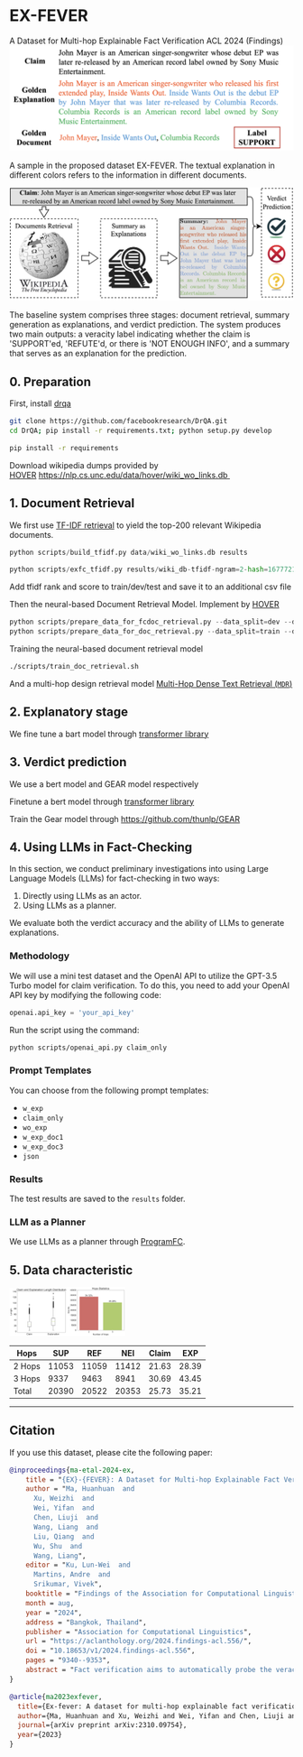 # EX-FEVER
A Dataset for Multi-hop Explainable Fact Verification
ACL 2024 (Findings)
![image-20230613210228175](data/example.png)

A sample in the proposed dataset EX-FEVER. The textual explanation in different colors refers to the information in different documents.

![baseline](data/baseline.png)

The baseline system comprises three stages: document retrieval, summary generation as explanations, and verdict prediction. The system produces two main outputs: a veracity label indicating whether the claim is 'SUPPORT'ed, 'REFUTE'd, or there is 'NOT ENOUGH INFO', and a summary that serves as an explanation for the prediction.

## 0. Preparation 

First, install [drqa](https://github.com/facebookresearch/DrQA/tree/main#installing-drqa)

```sh
git clone https://github.com/facebookresearch/DrQA.git
cd DrQA; pip install -r requirements.txt; python setup.py develop
```

```sh
pip install -r requirements
```

Download wikipedia dumps provided by [HOVER](https://github.com/hover-nlp/hover) https://nlp.cs.unc.edu/data/hover/wiki_wo_links.db 

## 1. Document Retrieval

We first use [TF-IDF retrieval](https://github.com/facebookresearch/DrQA/tree/main/scripts/retriever) to yield the top-200 relevant Wikipedia documents.

```python
python scripts/build_tfidf.py data/wiki_wo_links.db results
```

```python
python scripts/exfc_tfidf.py results/wiki_db-tfidf-ngram=2-hash=16777216-tokenizer=simple.npz results
```

Add tfidf rank and score to train/dev/test and save it to an additional csv file

Then the neural-based Document Retrieval Model. Implement by [HOVER](https://github.com/hover-nlp/hover)

```python
python scripts/prepare_data_for_fcdoc_retrieval.py --data_split=dev --doc_retrieve_range=200
python scripts/prepare_data_for_doc_retrieval.py --data_split=train --doc_retrieve_range=200
```

Training the neural-based document retrieval model

```sh
./scripts/train_doc_retrieval.sh
```

And a multi-hop design retrieval model [Multi-Hop Dense Text Retrieval (`MDR`)](https://github.com/facebookresearch/multihop_dense_retrieval#p-aligncentermulti-hop-dense-text-retrieval-mdrp)

## 2. Explanatory stage

We fine tune a bart model through [transformer library](https://github.com/huggingface/transformers/tree/main/examples/pytorch/text-generation)

## 3. Verdict prediction

We use a bert model and GEAR model respectively

Finetune a bert model through [transformer library](https://github.com/huggingface/transformers/tree/main/examples/pytorch/text-classification)

Train the Gear model through https://github.com/thunlp/GEAR

## 4. Using LLMs in Fact-Checking

In this section, we conduct preliminary investigations into using Large Language Models (LLMs) for fact-checking in two ways: 

1. Directly using LLMs as an actor.
2. Using LLMs as a planner.

We evaluate both the verdict accuracy and the ability of LLMs to generate explanations.

### Methodology

We will use a mini test dataset and the OpenAI API to utilize the GPT-3.5 Turbo model for claim verification. To do this, you need to add your OpenAI API key by modifying the following code:

```python
openai.api_key = 'your_api_key'
```

Run the script using the command:

```sh
python scripts/openai_api.py claim_only
```

### Prompt Templates

You can choose from the following prompt templates:

- `w_exp`
- `claim_only`
- `wo_exp`
- `w_exp_doc1`
- `w_exp_doc3`
- `json`

### Results

The test results are saved to the `results` folder.

### LLM as a Planner

We use LLMs as a planner through [ProgramFC](https://github.com/teacherpeterpan/ProgramFC).

## 5. Data characteristic
<img src="data/length.png" alt="length" style="zoom:10%;" /><img src="data/hopps.png" alt="hopps" style="zoom:10%;" />



| Hops   | SUP   | REF   | NEI   | Claim | EXP   |
|--------|-------|-------|-------|-------|-------|
| 2 Hops | 11053 | 11059 | 11412 | 21.63 | 28.39 |
| 3 Hops | 9337  | 9463  | 8941  | 30.69 | 43.45 |
| Total  | 20390 | 20522 | 20353 | 25.73 | 35.21 |

---

## Citation
If you use this dataset, please cite the following paper:


```bibtex
@inproceedings{ma-etal-2024-ex,
    title = "{EX}-{FEVER}: A Dataset for Multi-hop Explainable Fact Verification",
    author = "Ma, Huanhuan  and
      Xu, Weizhi  and
      Wei, Yifan  and
      Chen, Liuji  and
      Wang, Liang  and
      Liu, Qiang  and
      Wu, Shu  and
      Wang, Liang",
    editor = "Ku, Lun-Wei  and
      Martins, Andre  and
      Srikumar, Vivek",
    booktitle = "Findings of the Association for Computational Linguistics: ACL 2024",
    month = aug,
    year = "2024",
    address = "Bangkok, Thailand",
    publisher = "Association for Computational Linguistics",
    url = "https://aclanthology.org/2024.findings-acl.556/",
    doi = "10.18653/v1/2024.findings-acl.556",
    pages = "9340--9353",
    abstract = "Fact verification aims to automatically probe the veracity of a claim based on several pieces of evidence. Existing works are always engaging in accuracy improvement, let alone explainability, a critical capability of fact verification systems.Constructing an explainable fact verification system in a complex multi-hop scenario is consistently impeded by the absence of a relevant, high-quality dataset. Previous datasets either suffer from excessive simplification or fail to incorporate essential considerations for explainability. To address this, we present EX-FEVER, a pioneering dataset for multi-hop explainable fact verification. With over 60,000 claims involving 2-hop and 3-hop reasoning, each is created by summarizing and modifying information from hyperlinked Wikipedia documents. Each instance is accompanied by a veracity label and an explanation that outlines the reasoning path supporting the veracity classification. Additionally, we demonstrate a novel baseline system on our EX-FEVER dataset, showcasing document retrieval, explanation generation, and claim verification, and validate the significance of our dataset. Furthermore, we highlight the potential of utilizing Large Language Models in the fact verification task. We hope our dataset could make a significant contribution by providing ample opportunities to explore the integration of natural language explanations in the domain of fact verification."
}
```

```bibtex
@article{ma2023exfever,
  title={Ex-fever: A dataset for multi-hop explainable fact verification},
  author={Ma, Huanhuan and Xu, Weizhi and Wei, Yifan and Chen, Liuji and Wang, Liang and Liu, Qiang and Wu, Shu},
  journal={arXiv preprint arXiv:2310.09754},
  year={2023}
}
```
